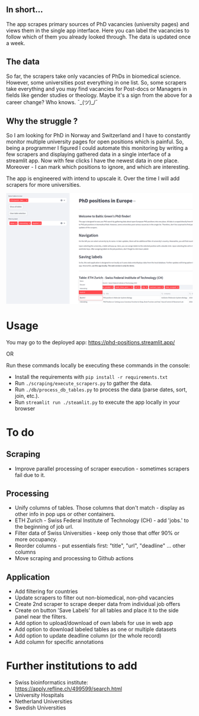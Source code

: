 ## In short... 
The app scrapes primary sources of PhD vacancies (university pages) and views them in the
single app interface. Here you can label the vacancies to follow which of them you already looked through.
The data is updated once a week.

## The data
So far, the scrapers take only vacancies of PhDs in biomedical science. However, some 
universities post everything in one list. So, some scrapers take everything and you 
may find vacancies for Post-docs or Managers in fields like gender studies or theology.
Maybe it's a sign from the above for a career change? Who knows.  ¯\_(ツ)_/¯

## Why the struggle ?

So I am looking for PhD in Norway and Switzerland and I have to constantly monitor multiple university pages for open positions which is painful.
So, being a programmer I figured I could automate this monitoring by writing a few scrapers 
and displaying gathered data in a single interface of a streamlit app. Now with few clicks I have the newest data in one place. 
Moreover - I can mark which positions to ignore, and which are interesting. 


The app is engineered with intend to upscale it. Over the time I will add scrapers for more universities. 

!['App iamge'](docs/img/app_demo.png)
# Usage
You may go to the deployed app: https://phd-positions.streamlit.app/

OR

Run these commands locally be executing these commands in the console:
- Install the requirements with `pip install -r requirements.txt`
- Run `./scraping/execute_scrapers.py` to gather the data.
- Run `./db/process_db_tables.py` to process the data (parse dates, sort, join, etc.).
- Run `streamlit run ./steamlit.py` to execute the app locally in your browser

# To do
## Scraping
- Improve parallel processing of scraper execution - sometimes scrapers fail due to it.

## Processing
- Unify columns of tables. Those columns that don't match - display as other info in pop ups or other containers.
- ETH Zurich - Swiss Federal Institute of Technology (CH) - add 'jobs.' to the beginning of job url. 
- Filter data of Swiss Universities - keep only those that offer 90% or more occupancy.
- Reorder columns - put essentials first: "title", "url", "deadline" ... other columns
- Move scraping and processing to Github actions
## Application
- Add filtering for countries
- Update scrapers to filter out non-biomedical, non-phd vacancies
- Create 2nd scraper to scrape deeper data from individual job offers
- Create on button 'Save Labels' for all tables and place it to the side panel near the filters.
- Add option to upload/download of own labels for use in web app
- Add option to download labeled tables as one or multiple datasets
- Add option to update deadline column (or the whole record)
- Add column for specific annotations

# Further institutions to add
- Swiss bioinformatics institute: https://apply.refline.ch/499599/search.html
- University Hospitals
- Netherland Universities
- Swedish Universities